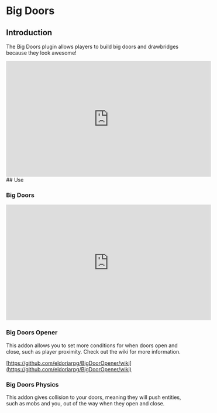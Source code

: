 # Big Doors

## Introduction

The Big Doors plugin allows players to build big doors and drawbridges because they look awesome!
<iframe width="560" height="315" src="https://www.youtube.com/embed/ApawfmWX7Nw?si=dq7qtJ8_EKdsZCCw" title="YouTube video player" frameborder="0" allow="accelerometer; autoplay; clipboard-write; encrypted-media; gyroscope; picture-in-picture; web-share" allowfullscreen></iframe>
## Use

### Big Doors
<iframe width="560" height="315" src="https://www.youtube.com/embed/pN0fntO939c?si=v0LSQXge3jKgSlpG" title="YouTube video player" frameborder="0" allow="accelerometer; autoplay; clipboard-write; encrypted-media; gyroscope; picture-in-picture; web-share" allowfullscreen></iframe>

### Big Doors Opener

This addon allows you to set more conditions for when doors open and close, such as player proximity. Check out the wiki for more information.

[https://github.com/eldoriarpg/BigDoorOpener/wiki](https://github.com/eldoriarpg/BigDoorOpener/wiki)

### Big Doors Physics

This addon gives collision to your doors, meaning they will push entities, such as mobs and you, out of the way when they open and close.
